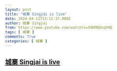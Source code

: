 ```yaml
---
layout: post
title: "城寨 Singjai is live"
date: 2024-04-11T13:11:37.000Z
author: 城寨 Singjai
from: https://www.youtube.com/watch?v=X4KMbDnqVHQ
tags: [ 城寨 ]
comments: True
categories: [ 城寨 ]
---
```

<!--1712841097000-->
[城寨 Singjai is live](https://www.youtube.com/watch?v=X4KMbDnqVHQ)
------

<div>

</div>
